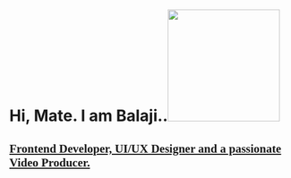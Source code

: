 
<h1> Hi, Mate. I am Balaji..<img src="https://media.giphy.com/media/Wj7lNjMNDxSmc/giphy.gif" width="200" height="200"> </h1>

<h2 style="text-decoration:underline; font-family:Gabriola">Frontend Developer, UI/UX Designer and a passionate Video Producer. </h2>


<!--
**Balaji-Kotni/Balaji-Kotni** is a ✨ _special_ ✨ repository because its `README.md` (this file) appears on your GitHub profile.

Here are some ideas to get you started:

- 🔭 I’m currently working on ...
- 🌱 I’m currently learning ...
- 👯 I’m looking to collaborate on ...
- 🤔 I’m looking for help with ...
- 💬 Ask me about ...
- 📫 How to reach me: ...
- 😄 Pronouns: ...
- ⚡ Fun fact: ...
-->
